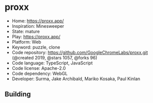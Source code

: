 # proxx

- Home: https://proxx.app/
- Inspiration: Minesweeper
- State: mature
- Play: https://proxx.app/
- Platform: Web
- Keyword: puzzle, clone
- Code repository: https://github.com/GoogleChromeLabs/proxx.git (@created 2019, @stars 1057, @forks 96)
- Code language: TypeScript, JavaScript
- Code license: Apache-2.0
- Code dependency: WebGL
- Developer: Surma, Jake Archibald, Mariko Kosaka, Paul Kinlan

## Building
